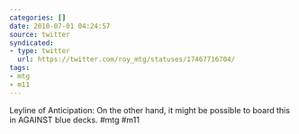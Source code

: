 ```yaml
---
categories: []
date: 2010-07-01 04:24:57
source: twitter
syndicated:
- type: twitter
  url: https://twitter.com/roy_mtg/statuses/17467716704/
tags:
- mtg
- m11
---
```


Leyline of Anticipation: On the other hand, it might be possible to board this in AGAINST blue decks. #mtg #m11